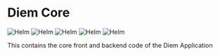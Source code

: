 <!-- markdownlint-disable MD033 -->

# Diem Core

<img alt="Helm" src="https://img.shields.io/badge/dynamic/json?label=angular&query=$['devDependencies']['@angular/cli']&prefix=v&url=https://raw.githubusercontent.com/IBM/diem/main/applications/diem-core/package.json"/>
<img alt="Helm" src="https://img.shields.io/badge/dynamic/json?label=typescript&query=$['devDependencies']['typescript']&prefix=v&url=https://raw.githubusercontent.com/IBM/diem/main/applications/diem-core/package.json"/>
<img alt="Helm" src="https://img.shields.io/badge/dynamic/json?label=webpack&query=$['devDependencies']['webpack']&prefix=v&url=https://raw.githubusercontent.com/IBM/diem/main/applications/diem-core/package.json"/>
<img alt="Helm" src="https://img.shields.io/badge/dynamic/json?label=eslint&query=$['devDependencies']['eslint']&prefix=v&url=https://raw.githubusercontent.com/IBM/diem/main/applications/diem-core/package.json"/>
<img alt="Helm" src="https://img.shields.io/badge/dynamic/json?label=mongoose&query=$['dependencies']['mongoose']&prefix=v&url=https://raw.githubusercontent.com/IBM/diem/main/applications/diem-core/package.json"/>

This contains the core front and backend code of the Diem Application
